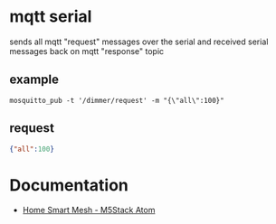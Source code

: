# mqtt serial
sends all mqtt "request" messages over the serial and received serial messages back on mqtt "response" topic

## example

    mosquitto_pub -t '/dimmer/request' -m "{\"all\":100}"


## request
```json
{"all":100}
```

# Documentation

* [Home Smart Mesh - M5Stack Atom](https://www.homesmartmesh.com//docs/microcontrollers/esp32/m5stack-atom/)
